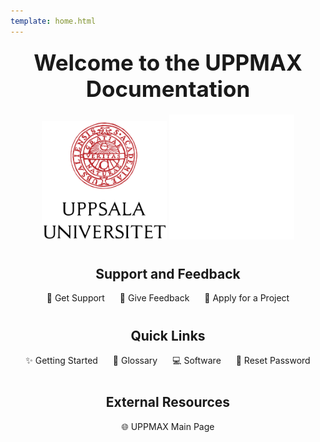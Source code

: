 ```yaml
---
template: home.html
---
```

<!--
<div style="text-align: center; font-size: 2.5em; font-weight: bold; margin-top: 20px;">
    Welcome to the UPPMAX documentation
</div>

<p align="center" width="100%">
    <img id="logo_light_mode" src="assets/UU_logo_color.svg" alt="drawing" width="200" >
    <img id="logo_dark_mode" src="assets/UU_logo_vit.svg" alt="drawing" width="200" >
</p>

<div style="text-align: center; margin-top: 20px;">
    <a href="https://docs.uppmax.uu.se/support/" class="md-button md-button--primary" style="text-decoration:none;">Get support</a>
    <a href="https://docs.google.com/forms/d/e/1FAIpQLScu1zrUnXw2qq2dA0oJB72-nILVq5mwScq75N_u_7KH2NJznw/viewform?usp=sf_link" class="md-button md-button--primary" style="text-decoration:none;">Give anonymous feedback</a>
    <a href="https://docs.uppmax.uu.se/getting_started/project_apply/" class="md-button md-button--primary" style="text-decoration:none;">Apply for a project</a>
</div>

<div style="text-align: center; margin-top: 20px;">
    <a href="https://docs.uppmax.uu.se/getting_started/get_started/" class="md-button md-button--primary" style="text-decoration:none;">✨ Getting started</a>
    <a href="https://docs.uppmax.uu.se/glossary/" class="md-button md-button--primary" style="text-decoration:none;">📖 Glossary</a>
    <a href="https://docs.uppmax.uu.se/software/overview/" class="md-button md-button--primary" style="text-decoration:none;">💻 Software</a>
    <a href="https://docs.uppmax.uu.se/getting_started/reset_uppmax_password/" class="md-button md-button--primary" style="text-decoration:none;">🔑 Reset your UPPMAX password</a>
    <a href="https://docs.uppmax.uu.se/cluster_guides/dardel_migration/" class="md-button md-button--primary" style="text-decoration:none;">⚠️ Migration to Dardel</a>
</div>

<div style="text-align: center; margin-top: 20px;">
    <a href="https://www.uu.se/en/centre/uppmax" class="md-button md-button--primary" style="text-decoration:none;">🌐 UPPMAX main page</a>
</div>
-->

<div style="text-align: center; font-size: 2.5em; font-weight: bold; margin-top: 20px;">
    Welcome to the UPPMAX Documentation
</div>

<!-- Logo Section -->
<p align="center" width="100%" style="margin-top: 20px;">
    <img id="logo_light_mode" src="assets/UU_logo_color.svg" alt="Uppsala University Logo" width="200">
    <img id="logo_dark_mode" src="assets/UU_logo_vit.svg" alt="Uppsala University Logo (Dark Mode)" width="200">
</p>

<!-- Support and Feedback Section -->
<div style="text-align: center; margin-top: 40px;">
    <h2>Support and Feedback</h2>
    <a href="https://docs.uppmax.uu.se/support/" class="md-button md-button--primary" style="text-decoration:none; margin: 10px;">📩 Get Support</a>
    <a href="https://docs.google.com/forms/d/e/1FAIpQLScu1zrUnXw2qq2dA0oJB72-nILVq5mwScq75N_u_7KH2NJznw/viewform?usp=sf_link" class="md-button md-button--primary" style="text-decoration:none; margin: 10px;">📝 Give Feedback</a>
    <a href="https://docs.uppmax.uu.se/getting_started/project_apply/" class="md-button md-button--primary" style="text-decoration:none; margin: 10px;">📂 Apply for a Project</a>
</div>

<!-- Quick Links Section -->
<div style="text-align: center; margin-top: 40px;">
    <h2>Quick Links</h2>
    <a href="https://docs.uppmax.uu.se/getting_started/get_started/" class="md-button md-button--primary" style="text-decoration:none; margin: 10px;">✨ Getting Started</a>
    <a href="https://docs.uppmax.uu.se/glossary/" class="md-button md-button--primary" style="text-decoration:none; margin: 10px;">📖 Glossary</a>
    <a href="https://docs.uppmax.uu.se/software/overview/" class="md-button md-button--primary" style="text-decoration:none; margin: 10px;">💻 Software</a>
    <a href="https://docs.uppmax.uu.se/getting_started/reset_uppmax_password/" class="md-button md-button--primary" style="text-decoration:none; margin: 10px;">🔑 Reset Password</a>
</div>

<!-- External Links Section -->
<div style="text-align: center; margin-top: 40px;">
    <h2>External Resources</h2>
    <a href="https://www.uu.se/en/centre/uppmax" class="md-button md-button--primary" style="text-decoration:none; margin: 10px;">🌐 UPPMAX Main Page</a>
</div>
